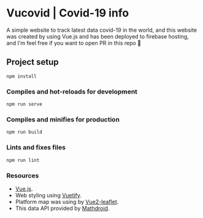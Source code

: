 # Vucovid | Covid-19 info
A simple website to track latest data covid-19 in the world, and this website was created by using Vue.js and has been deployed to firebase hosting, and I'm feel free if you want to open PR in this repo :tada:
## Project setup
```
npm install
```

### Compiles and hot-reloads for development
```
npm run serve
```

### Compiles and minifies for production
```
npm run build
```

### Lints and fixes files
```
npm run lint
```

### Resources
* [Vue.js](https://vuejs.org).
* Web styling using [Vuetify](https://vuetifyjs.com/).
* Platform map was using by [Vue2-leaflet](http://vue2-leaflet.netlify.com/).
* This data API provided by [Mathdroid](https://github.com/mathdroid/covid-19-api).
